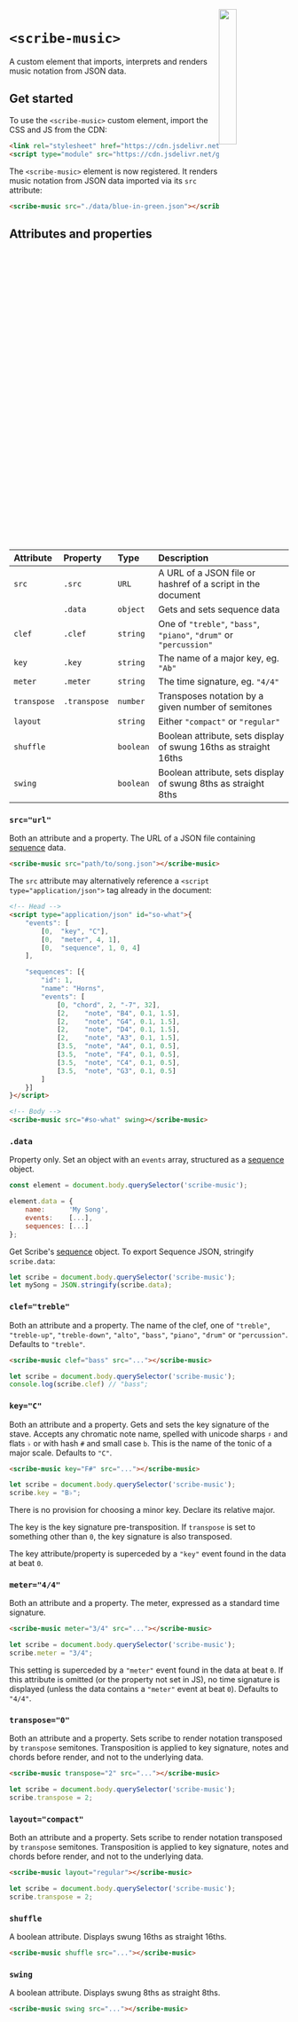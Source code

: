 
<img src="https://stephen.band/scribe/logo.png" style=" width: 25%; float: right;" />

# `<scribe-music>`

A custom element that imports, interprets and renders music notation from JSON
data.

## Get started

To use the `<scribe-music>` custom element, import the CSS and JS from the CDN:

```html
<link rel="stylesheet" href="https://cdn.jsdelivr.net/gh/stephband/scribe@latest/build/scribe-music/element.css" />
<script type="module" src="https://cdn.jsdelivr.net/gh/stephband/scribe@latest/build/scribe-music/element.js"></script>
```

The `<scribe-music>` element is now registered. It renders music notation from
JSON data imported via its `src` attribute:

```html
<scribe-music src="./data/blue-in-green.json"></scribe-music>
```


## Attributes and properties

| Attribute   | Property     | Type      | Description |
| :---------- | :----------- | :-------- | :---------- |
| `src`       | `.src`       | `URL`     | A URL of a JSON file or hashref of a script in the document |
|             | `.data`      | `object`  | Gets and sets sequence data |
| `clef`      | `.clef`      | `string`  | One of `"treble"`, `"bass"`, `"piano"`, `"drum"` or `"percussion"` |
| `key`       | `.key`       | `string`  | The name of a major key, eg. `"Ab"` |
| `meter`     | `.meter`     | `string`  | The time signature, eg. `"4/4"` |
| `transpose` | `.transpose` | `number`  | Transposes notation by a given number of semitones |
| `layout`    |              | `string`  | Either `"compact"` or `"regular"` |
| `shuffle`   |              | `boolean` | Boolean attribute, sets display of swung 16ths as straight 16ths |
| `swing`     |              | `boolean` | Boolean attribute, sets display of swung 8ths as straight 8ths |


### `src="url"`

Both an attribute and a property. The URL of a JSON file containing
<a href="https://github.com/soundio/music-json/#sequence">sequence</a> data.

```html
<scribe-music src="path/to/song.json"></scribe-music>
```

The `src` attribute may alternatively reference a `<script type="application/json">`
tag already in the document:

```html
<!-- Head -->
<script type="application/json" id="so-what">{
    "events": [
        [0,  "key", "C"],
        [0,  "meter", 4, 1],
        [0,  "sequence", 1, 0, 4]
    ],

    "sequences": [{
        "id": 1,
        "name": "Horns",
        "events": [
            [0, "chord", 2, "-7", 32],
            [2,    "note", "B4", 0.1, 1.5],
            [2,    "note", "G4", 0.1, 1.5],
            [2,    "note", "D4", 0.1, 1.5],
            [2,    "note", "A3", 0.1, 1.5],
            [3.5,  "note", "A4", 0.1, 0.5],
            [3.5,  "note", "F4", 0.1, 0.5],
            [3.5,  "note", "C4", 0.1, 0.5],
            [3.5,  "note", "G3", 0.1, 0.5]
        ]
    }]
}</script>

<!-- Body -->
<scribe-music src="#so-what" swing></scribe-music>
```


### `.data`

Property only.
Set an object with an `events` array, structured as a <a href="https://github.com/soundio/music-json/#sequence">sequence</a> object.

```js
const element = document.body.querySelector('scribe-music');

element.data = {
    name:      'My Song',
    events:    [...],
    sequences: [...]
};
```

Get Scribe's <a href="https://github.com/soundio/music-json/#sequence">sequence</a> object.
To export Sequence JSON, stringify `scribe.data`:

```js
let scribe = document.body.querySelector('scribe-music');
let mySong = JSON.stringify(scribe.data);
```


### `clef="treble"`

Both an attribute and a property.
The name of the clef, one of `"treble"`, `"treble-up"`, `"treble-down"`, `"alto"`,
`"bass"`, `"piano"`, `"drum"` or `"percussion"`. Defaults to `"treble"`.

```html
<scribe-music clef="bass" src="..."></scribe-music>
```

```js
let scribe = document.body.querySelector('scribe-music');
console.log(scribe.clef) // "bass";
```


### `key="C"`

Both an attribute and a property.
Gets and sets the key signature of the stave. Accepts any chromatic note name,
spelled with unicode sharps `♯` and flats `♭` or with hash `#` and small case `b`.
This is the name of the tonic of a major scale. Defaults to `"C"`.

```html
<scribe-music key="F#" src="..."></scribe-music>
```

```js
let scribe = document.body.querySelector('scribe-music');
scribe.key = "B♭";
```

There is no provision for choosing a minor key. Declare its relative major.

The key is the key signature pre-transposition. If `transpose` is set to
something other than `0`, the key signature is also transposed.

The key attribute/property is superceded by a `"key"` event found in the data
at beat `0`.


### `meter="4/4"`

Both an attribute and a property.
The meter, expressed as a standard time signature.

```html
<scribe-music meter="3/4" src="..."></scribe-music>
```

```js
let scribe = document.body.querySelector('scribe-music');
scribe.meter = "3/4";
```

This setting is superceded by a `"meter"` event found in the data at beat `0`.
If this attribute is omitted (or the property not set in JS), no time signature is displayed (unless the data contains a `"meter"` event at beat `0`).
Defaults to `"4/4"`.


### `transpose="0"`

Both an attribute and a property.
Sets scribe to render notation transposed by `transpose` semitones. Transposition
is applied to key signature, notes and chords before render, and not to the underlying data.

```html
<scribe-music transpose="2" src="..."></scribe-music>
```

```js
let scribe = document.body.querySelector('scribe-music');
scribe.transpose = 2;
```

### `layout="compact"`

Both an attribute and a property.
Sets scribe to render notation transposed by `transpose` semitones. Transposition
is applied to key signature, notes and chords before render, and not to the underlying data.

```html
<scribe-music layout="regular"></scribe-music>
```

```js
let scribe = document.body.querySelector('scribe-music');
scribe.transpose = 2;
```


### `shuffle`

A boolean attribute. Displays swung 16ths as straight 16ths.

```html
<scribe-music shuffle src="..."></scribe-music>
```


### `swing`

A boolean attribute. Displays swung 8ths as straight 8ths.

```html
<scribe-music swing src="..."></scribe-music>
```
